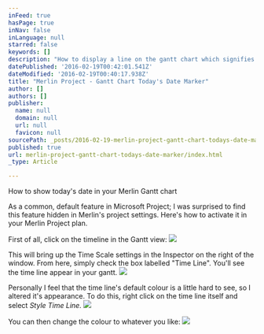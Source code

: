 ```yaml
---
inFeed: true
hasPage: true
inNav: false
inLanguage: null
starred: false
keywords: []
description: "How to display a line on the gantt chart which signifies today's date. "
datePublished: '2016-02-19T00:42:01.541Z'
dateModified: '2016-02-19T00:40:17.938Z'
title: "Merlin Project - Gantt Chart Today's Date Marker"
author: []
authors: []
publisher:
  name: null
  domain: null
  url: null
  favicon: null
sourcePath: _posts/2016-02-19-merlin-project-gantt-chart-todays-date-marker.md
published: true
url: merlin-project-gantt-chart-todays-date-marker/index.html
_type: Article

---
```

How to show today's date in your Merlin Gantt chart

As a common, default feature in Microsoft Project; I was surprised to find this feature hidden in Merlin's project settings. Here's how to activate it in your Merlin Project plan. 

First of all, click on the timeline in the Gantt view:
![](https://the-grid-user-content.s3-us-west-2.amazonaws.com/00f4e247-b189-49b4-9190-4d78e170b75a.png)

This will bring up the Time Scale settings in the Inspector on the right of the window. From here, simply check the box labelled "Time Line". You'll see the time line appear in your gantt. ![](https://the-grid-user-content.s3-us-west-2.amazonaws.com/ca055bb2-f1da-40c6-9c4a-e301935b84d4.png)

Personally I feel that the time line's default colour is a little hard to see, so I altered it's appearance. To do this, right click on the time line itself and select _Style Time Line._
![](https://the-grid-user-content.s3-us-west-2.amazonaws.com/5db939d3-1e1a-46cd-8079-9302c93a16ad.png)

You can then change the colour to whatever you like:
![](https://the-grid-user-content.s3-us-west-2.amazonaws.com/e2e1342e-acec-480f-b179-d546a9734c18.png)